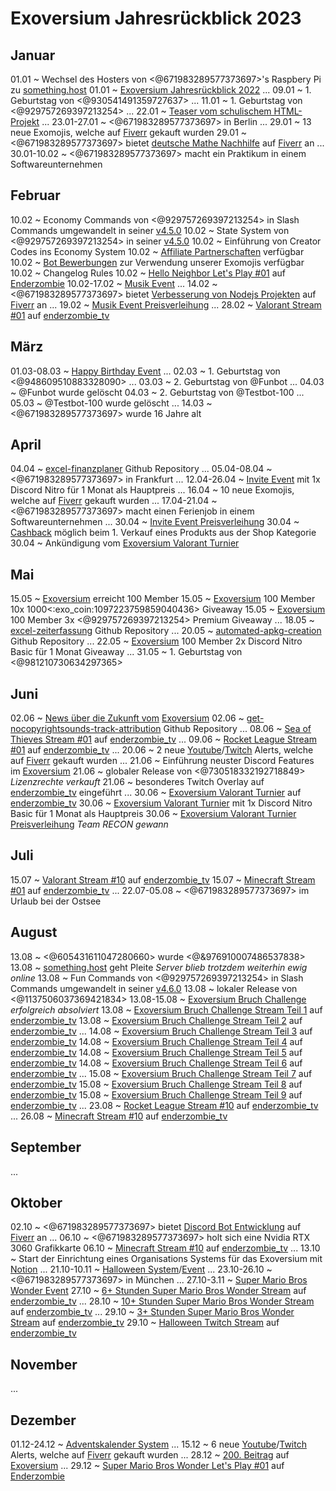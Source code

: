 # Exoversium Jahresrückblick 2023
## Januar
01.01 ~ Wechsel des Hosters von <@671983289577373697>'s Raspbery Pi zu [something.host](https://something.host)
01.01 ~ [Exoversium Jahresrückblick 2022](https://discord.com/channels/860810742004449300/1191383197779509288/1191397079587758170)
...
09.01 ~ 1. Geburtstag von <@930541491359727637>
...
11.01 ~ 1. Geburtstag von <@929757269397213254>
...
22.01 ~ [Teaser vom schulischem HTML-Projekt](https://discord.com/channels/860810742004449300/887403937840390154/1066800579780825159)
...
23.01-27.01 ~ <@671983289577373697> in Berlin
...
29.01 ~ 13 neue Exomojis, welche auf [Fiverr](https://fiverr.com) gekauft wurden
29.01 ~ <@671983289577373697> bietet [deutsche Mathe Nachhilfe](https://de.fiverr.com/s/D3ANWo) auf [Fiverr](https://fiverr.com) an
...
30.01-10.02 ~ <@671983289577373697> macht ein Praktikum in einem Softwareunternehmen
## Februar
10.02 ~ Economy Commands von <@929757269397213254> in Slash Commands umgewandelt in seiner [v4.5.0](https://discord.com/channels/860810742004449300/860812510726979634/1073697874233278594)
10.02 ~ State System von <@929757269397213254> in seiner [v4.5.0](https://discord.com/channels/860810742004449300/860812510726979634/1073697874233278594)
10.02 ~ Einführung von Creator Codes ins Economy System
10.02 ~ [Affiliate Partnerschaften](https://discord.com/channels/860810742004449300/952629783806750781/1073697771128885348) verfügbar
10.02 ~ [Bot Bewerbungen](https://discord.com/channels/860810742004449300/952629783806750781/1073697771128885348) zur Verwendung unserer Exomojis verfügbar
10.02 ~ Changelog Rules
10.02 ~ [Hello Neighbor Let's Play #01](https://youtu.be/nBo-Mc35uFM) auf [Enderzombie](https://youtube.com/@enderzombie_tv)
10.02-17.02 ~ [Musik Event](https://discord.com/channels/860810742004449300/952631170628210778/1073700428283388046)
...
14.02 ~ <@671983289577373697> bietet [Verbesserung von Nodejs Projekten](https://de.fiverr.com/s/LXAGKY) auf [Fiverr](https://fiverr.com) an
...
19.02 ~ [Musik Event Preisverleihung](https://discord.com/channels/860810742004449300/952631170628210778/1076929165716115577)
...
28.02 ~ [Valorant Stream #01](https://youtu.be/wUiKjtTz1RI) auf [enderzombie_tv](https://twitch.tv/enderzombie_tv)
## März
01.03-08.03 ~ [Happy Birthday Event](https://discord.com/channels/860810742004449300/952631170628210778/1080577022281138296)
...
02.03 ~ 1. Geburtstag von <@948609510883328090>
...
03.03 ~ 2. Geburtstag von @Funbot
...
04.03 ~ @Funbot wurde gelöscht
04.03 ~ 2. Geburtstag von @Testbot-100
...
05.03 ~ @Testbot-100 wurde gelöscht
...
14.03 ~ <@671983289577373697> wurde 16 Jahre alt
## April
04.04 ~ [excel-finanzplaner](https://github.com/Enderzombie/excel-finanzenplaner) Github Repository
...
05.04-08.04 ~ <@671983289577373697> in Frankfurt
...
12.04-26.04 ~ [Invite Event](https://discord.com/channels/860810742004449300/952631170628210778/1095771208328413196) mit 1x Discord Nitro für 1 Monat als Hauptpreis
...
16.04 ~ 10 neue Exomojis, welche auf [Fiverr](https://fiverr.com) gekauft wurden
...
17.04-21.04 ~ <@671983289577373697> macht einen Ferienjob in einem Softwareunternehmen
...
30.04 ~ [Invite Event Preisverleihung](https://discord.com/channels/860810742004449300/952631170628210778/1102282214206619689)
30.04 ~ [Cashback](https://discord.com/channels/860810742004449300/952631170628210778/1102283027800920296) möglich beim 1. Verkauf eines Produkts aus der Shop Kategorie
30.04 ~ Ankündigung vom [Exoversium Valorant Turnier](https://discord.com/channels/860810742004449300/952631170628210778/1102283074437394522)
## Mai
15.05 ~ [Exoversium](https://discord.gg/AcjPRvzPyx) erreicht 100 Member
15.05 ~ [Exoversium](https://discord.gg/AcjPRvzPyx) 100 Member 10x 1000<:exo_coin:1097223759859040436> Giveaway
15.05 ~ [Exoversium](https://discord.gg/AcjPRvzPyx) 100 Member 3x <@929757269397213254> Premium Giveaway
...
18.05 ~ [excel-zeiterfassung](https://github.com/Enderzombie/excel-zeiterfassung) Github Repository
...
20.05 ~ [automated-apkg-creation](https://github.com/Enderzombie/automated-apkg-creation) Github Repository
...
22.05 ~ [Exoversium](https://discord.gg/AcjPRvzPyx) 100 Member 2x Discord Nitro Basic für 1 Monat Giveaway
...
31.05 ~ 1. Geburtstag von <@981210730634297365>
## Juni
02.06 ~ [News über die Zukunft vom](https://discord.com/channels/860810742004449300/860812379193212958/1114242022530883584) [Exoversium](https://discord.gg/AcjPRvzPyx)
02.06 ~ [get-nocopyrightsounds-track-attribution](https://github.com/Enderzombie/get-nocopyrightsounds-track-attribution) Github Repository
...
08.06 ~ [Sea of Thieves Stream #01](https://youtu.be/c6EL_jql7Lo) auf [enderzombie_tv](https://twitch.tv/enderzombie_tv)
...
09.06 ~ [Rocket League Stream #01](https://youtu.be/-Fv5majB6hY) auf [enderzombie_tv](https://twitch.tv/enderzombie_tv)
...
20.06 ~ 2 neue [Youtube](https://youtube.com)/[Twitch](https://twitch.tv) Alerts, welche auf [Fiverr](https://fiverr.com) gekauft wurden
...
21.06 ~ Einführung neuster Discord Features im [Exoversium](https://discord.gg/AcjPRvzPyx)
21.06 ~ globaler Release von <@730518332192718849> *Lizenzrechte verkauft*
21.06 ~ besonderes Twitch Overlay auf [enderzombie_tv](https://twitch.tv/enderzombie_tv) eingeführt
...
30.06 ~ [Exoversium Valorant Turnier](https://youtu.be/jhXP2LvZ6Cw) auf [enderzombie_tv](https://twitch.tv/enderzombie_tv)
30.06 ~ [Exoversium Valorant Turnier](https://discord.com/channels/860810742004449300/952631170628210778/1124400055370129409) mit 1x Discord Nitro Basic für 1 Monat als Hauptpreis
30.06 ~ [Exoversium Valorant Turnier Preisverleihung](https://discord.com/channels/860810742004449300/952631170628210778/1124752925558833262) *Team RECON gewann*
## Juli
15.07 ~ [Valorant Stream #10](https://youtu.be/XZyQUAJz0l4) auf [enderzombie_tv](https://twitch.tv/enderzombie_tv)
15.07 ~ [Minecraft Stream #01](https://youtu.be/serdf_EABRc) auf [enderzombie_tv](https://twitch.tv/enderzombie_tv)
...
22.07-05.08 ~ <@671983289577373697> im Urlaub bei der Ostsee
## August
13.08 ~ <@605431611047280660> wurde <@&976910007486537838>
13.08 ~ [something.host](https://something.host) geht Pleite *Server blieb trotzdem weiterhin ewig online*
13.08 ~ Fun Commands von <@929757269397213254> in Slash Commands umgewandelt in seiner [v4.6.0](https://discord.com/channels/860810742004449300/860812510726979634/1140291791317389458)
13.08 ~ lokaler Release von <@1137506037369421834>
13.08-15.08 ~ [Exoversium Bruch Challenge](https://discord.com/channels/860810742004449300/952631170628210778/1140292771987591318) *erfolgreich absolviert*
13.08 ~ [Exoversium Bruch Challenge Stream Teil 1](https://youtu.be/HMafPaEUI8M) auf [enderzombie_tv](https://twitch.tv/enderzombie_tv)
13.08 ~ [Exoversium Bruch Challenge Stream Teil 2](https://youtu.be/abEbx_DKm-Q) auf [enderzombie_tv](https://twitch.tv/enderzombie_tv)
...
14.08 ~ [Exoversium Bruch Challenge Stream Teil 3](https://youtu.be/1_LhNH0e7y0) auf [enderzombie_tv](https://twitch.tv/enderzombie_tv)
14.08 ~ [Exoversium Bruch Challenge Stream Teil 4](https://youtu.be/aEDJrEAox2k) auf [enderzombie_tv](https://twitch.tv/enderzombie_tv)
14.08 ~ [Exoversium Bruch Challenge Stream Teil 5](https://youtu.be/EMN0MfdYlkU) auf [enderzombie_tv](https://twitch.tv/enderzombie_tv)
14.08 ~ [Exoversium Bruch Challenge Stream Teil 6](https://youtu.be/X8HxQp_0FJM) auf [enderzombie_tv](https://twitch.tv/enderzombie_tv)
...
15.08 ~ [Exoversium Bruch Challenge Stream Teil 7](https://youtu.be/wGz0cUfyUyc) auf [enderzombie_tv](https://twitch.tv/enderzombie_tv)
15.08 ~ [Exoversium Bruch Challenge Stream Teil 8](https://youtu.be/QOq2N89HtIk) auf [enderzombie_tv](https://twitch.tv/enderzombie_tv)
15.08 ~ [Exoversium Bruch Challenge Stream Teil 9](https://youtu.be/dx99Td8I1Rk) auf [enderzombie_tv](https://twitch.tv/enderzombie_tv)
...
23.08 ~ [Rocket League Stream #10](https://youtu.be/sdvIoDVhwj0) auf [enderzombie_tv](https://twitch.tv/enderzombie_tv)
...
26.08 ~ [Minecraft Stream #10](https://youtu.be/iiubizLGCWs) auf [enderzombie_tv](https://twitch.tv/enderzombie_tv)
## September
...
## Oktober
02.10 ~ <@671983289577373697> bietet [Discord Bot Entwicklung](https://de.fiverr.com/s/jXw54w) auf [Fiverr](https://fiverr.com) an
...
06.10 ~ <@671983289577373697> holt sich eine Nvidia RTX 3060 Grafikkarte
06.10 ~ [Minecraft Stream #10](https://youtu.be/LCYiqPF9KIc) auf [enderzombie_tv](https://twitch.tv/enderzombie_tv)
...
13.10 ~ Start der Einrichtung eines Organisations Systems für das Exoversium mit [Notion](https://notion.so)
...
21.10-10.11 ~ [Halloween System](https://discord.com/channels/860810742004449300/860812379193212958/1165387290311409694)/[Event](https://discord.com/channels/860810742004449300/952631170628210778/1165387586542501908)
...
23.10-26.10 ~ <@671983289577373697> in München
...
27.10-3.11 ~ [Super Mario Bros Wonder Event](https://discord.com/channels/860810742004449300/952631170628210778/1165387519152627802)
27.10 ~ [6+ Stunden Super Mario Bros Wonder Stream](https://youtu.be/IScf-iFxtHQ) auf [enderzombie_tv](https://twitch.tv/enderzombie_tv)
...
28.10 ~ [10+ Stunden Super Mario Bros Wonder Stream](https://youtu.be/WifJUSdksuE) auf [enderzombie_tv](https://twitch.tv/enderzombie_tv)
...
29.10 ~ [3+ Stunden Super Mario Bros Wonder Stream](https://youtu.be/hLWUNOEVlyQ) auf [enderzombie_tv](https://twitch.tv/enderzombie_tv)
29.10 ~ [Halloween Twitch Stream](https://youtu.be/LRyHz6gseEg) auf [enderzombie_tv](https://twitch.tv/enderzombie_tv)
## November
...
## Dezember
01.12-24.12 ~ [Adventskalender System](https://discord.com/channels/860810742004449300/1046467510691696781/1180276944256909455)
...
15.12 ~ 6 neue [Youtube](https://youtube.com)/[Twitch](https://twitch.tv) Alerts, welche auf [Fiverr](https://fiverr.com) gekauft wurden
...
28.12 ~ [200. Beitrag](https://www.instagram.com/p/C1ZVwrrsb9n/?utm_source=ig_web_copy_link&igsh=MzRlODBiNWFlZA==) auf [Exoversium](https://instagram.com/exoversium)
...
29.12 ~ [Super Mario Bros Wonder Let's Play #01](https://youtu.be/Fl51Pk8JR8g) auf [Enderzombie](https://youtube.com/@enderzombie_tv)